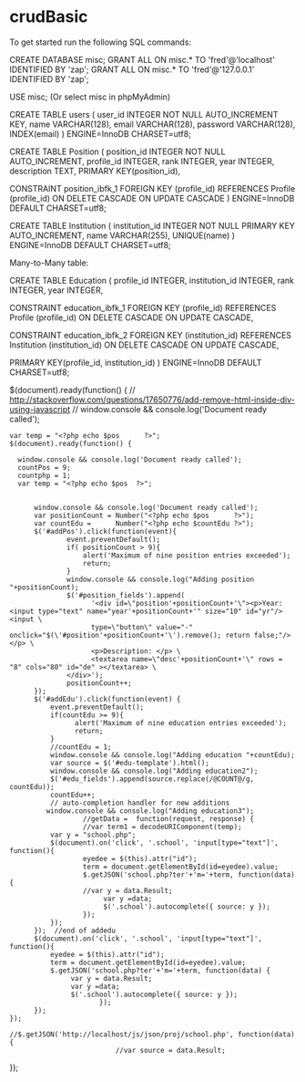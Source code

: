 # crudBasic

To get started run the following SQL commands:

CREATE DATABASE misc;
GRANT ALL ON misc.* TO 'fred'@'localhost' IDENTIFIED BY 'zap';
GRANT ALL ON misc.* TO 'fred'@'127.0.0.1' IDENTIFIED BY 'zap';

USE misc; (Or select misc in phpMyAdmin)

CREATE TABLE users (
   user_id INTEGER NOT NULL
     AUTO_INCREMENT KEY,
   name VARCHAR(128),
   email VARCHAR(128),
   password VARCHAR(128),
   INDEX(email)
) ENGINE=InnoDB CHARSET=utf8;

CREATE TABLE Position (
position_id INTEGER NOT NULL AUTO_INCREMENT,
profile_id INTEGER,
rank INTEGER,
year INTEGER,
description TEXT,
PRIMARY KEY(position_id),

CONSTRAINT position_ibfk_1
FOREIGN KEY (profile_id)
REFERENCES Profile (profile_id)
ON DELETE CASCADE ON UPDATE CASCADE
) ENGINE=InnoDB DEFAULT CHARSET=utf8;

CREATE TABLE Institution (
institution_id INTEGER NOT NULL PRIMARY KEY AUTO_INCREMENT,
name VARCHAR(255),
UNIQUE(name)
) ENGINE=InnoDB DEFAULT CHARSET=utf8;


Many-to-Many table:

CREATE TABLE Education (
profile_id INTEGER,
institution_id INTEGER,
rank INTEGER,
year INTEGER,

CONSTRAINT education_ibfk_1
FOREIGN KEY (profile_id)
REFERENCES Profile (profile_id)
ON DELETE CASCADE ON UPDATE CASCADE,

CONSTRAINT education_ibfk_2
FOREIGN KEY (institution_id)
REFERENCES Institution (institution_id)
ON DELETE CASCADE ON UPDATE CASCADE,

PRIMARY KEY(profile_id, institution_id)
) ENGINE=InnoDB DEFAULT CHARSET=utf8;


$(document).ready(function() {
// http://stackoverflow.com/questions/17650776/add-remove-html-inside-div-using-javascript
//<!--onclick="$(\'#position'+counter+'\').remove(); return false;-->
    window.console && console.log('Document ready called');

    var temp = "<?php echo $pos      ?>";
    $(document).ready(function() {

      window.console && console.log('Document ready called');
      countPos = 9;
      countphp = 1;
      var temp = "<?php echo $pos  ?>";


          window.console && console.log('Document ready called');
          var positionCount = Number("<?php echo $pos      ?>");
          var countEdu =      Number("<?php echo $countEdu ?>");
          $('#addPos').click(function(event){
                  event.preventDefault();
                  if( positionCount > 9){
                      alert('Maximum of nine position entries exceeded');
                      return;
                  }
                  window.console && console.log("Adding position "+positionCount);
                  $('#position_fields').append(
                        '<div id=\"position'+positionCount+'\"><p>Year: <input type="text" name="year'+positionCount+'" size="10" id="yr"/> <input \
                        type=\"button\" value="-" onclick="$(\'#position'+positionCount+'\').remove(); return false;"/></p> \
                        <p>Description: </p> \
                        <textarea name=\"desc'+positionCount+'\" rows = "8" cols="80" id="de" ></textarea> \
                  </div>');
                  positionCount++;
          });
          $('#addEdu').click(function(event) {
              event.preventDefault();
              if(countEdu >= 9){
                    alert('Maximum of nine education entries exceeded');
                    return;
              }
              //countEdu = 1;
              window.console && console.log("Adding education "+countEdu);
              var source = $('#edu-template').html();
              window.console && console.log("Adding education2");
              $('#edu_fields').append(source.replace(/@COUNT@/g, countEdu));
              countEdu++;
              // auto-completion handler for new additions
             window.console && console.log("Adding education3");
                      //getData =  function(request, response) {
                      //var term1 = decodeURIComponent(temp);
              var y = "school.php";
              $(document).on('click', '.school', 'input[type="text"]', function(){
                      eyedee = $(this).attr("id");
                      term = document.getElementById(id=eyedee).value;
                      $.getJSON('school.php?ter'+'m='+term, function(data) {
                      //var y = data.Result;
                           var y =data;
                           $('.school').autocomplete({ source: y });
                      });
              });
          });  //end of addedu
          $(document).on('click', '.school', 'input[type="text"]', function(){
              eyedee = $(this).attr("id");
              term = document.getElementById(id=eyedee).value;
              $.getJSON('school.php?ter'+'m='+term, function(data) {
                   var y = data.Result;
                   var y =data;
                   $('.school').autocomplete({ source: y });
                          });
          });
    });
                    //$.getJSON('http://localhost/js/json/proj/school.php', function(data) {
                              //var source = data.Result;
});
